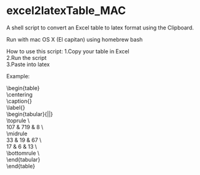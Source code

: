 # excel2latexTable_MAC
A shell script to convert an Excel table to latex format using the Clipboard.

Run with mac OS X (El capitan) using homebrew bash

How to use this script:
1.Copy your table in Excel  
2.Run the script  
3.Paste into latex  


Example:  

\begin{table}  
	\centering  
	\caption{}  
	\label{}   
	\begin{tabular}{||}   
		\toprule \\  
		107 & 719 & 8 \\  
		\midrule    
		33 & 19 & 67 \\  
		17 & 6 & 13 \\  
		\bottomrule \\  
	\end{tabular}   
\end{table}   
 
